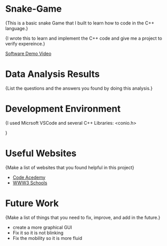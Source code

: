 # Snake-Game

{This is a basic snake Game that I built to learn how to code in the C++ language.}

{I wrote this to learn and implement the C++ code and give me a project to verify expereince.}


[Software Demo Video](http://youtube.link.goes.here)

# Data Analysis Results

{List the questions and the answers you found by doing this analysis.}

# Development Environment

{I used Micrsoft VSCode and several C++ Libraries:
<iostream>
<conio.h>


}

# Useful Websites

{Make a list of websites that you found helpful in this project}
* [Code Acedemy](http://www.codeacedemy.com)
* [WWW3 Schools](http://www.w3schools.com)

# Future Work

{Make a list of things that you need to fix, improve, and add in the future.}
* create a more graphical GUI
* Fix it so it is not blinking
* Fix the mobility so it is more fluid
